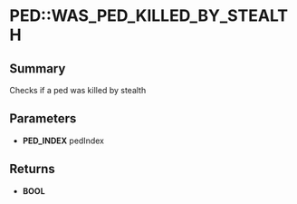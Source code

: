 # PED::WAS_PED_KILLED_BY_STEALTH

## Summary
Checks if a ped was killed by stealth

## Parameters
* **PED_INDEX** pedIndex

## Returns
* **BOOL**